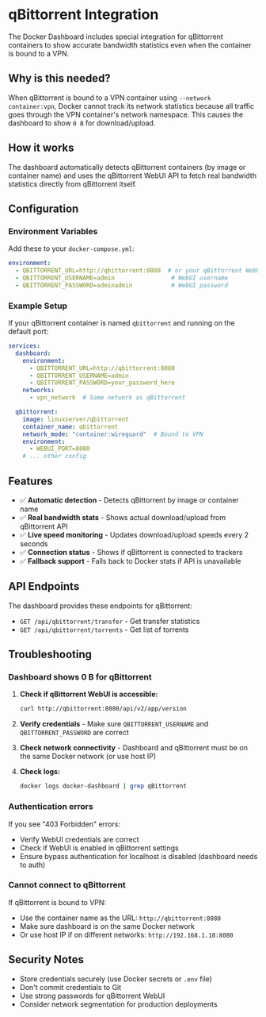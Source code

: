 # qBittorrent Integration

The Docker Dashboard includes special integration for qBittorrent containers to show accurate bandwidth statistics even when the container is bound to a VPN.

## Why is this needed?

When qBittorrent is bound to a VPN container using `--network container:vpn`, Docker cannot track its network statistics because all traffic goes through the VPN container's network namespace. This causes the dashboard to show `0 B` for download/upload.

## How it works

The dashboard automatically detects qBittorrent containers (by image or container name) and uses the qBittorrent WebUI API to fetch real bandwidth statistics directly from qBittorrent itself.

## Configuration

### Environment Variables

Add these to your `docker-compose.yml`:

```yaml
environment:
  - QBITTORRENT_URL=http://qbittorrent:8080  # or your qBittorrent WebUI URL
  - QBITTORRENT_USERNAME=admin                # WebUI username
  - QBITTORRENT_PASSWORD=adminadmin           # WebUI password
```

### Example Setup

If your qBittorrent container is named `qbittorrent` and running on the default port:

```yaml
services:
  dashboard:
    environment:
      - QBITTORRENT_URL=http://qbittorrent:8080
      - QBITTORRENT_USERNAME=admin
      - QBITTORRENT_PASSWORD=your_password_here
    networks:
      - vpn_network  # Same network as qBittorrent

  qbittorrent:
    image: linuxserver/qbittorrent
    container_name: qbittorrent
    network_mode: "container:wireguard"  # Bound to VPN
    environment:
      - WEBUI_PORT=8080
    # ... other config
```

## Features

- ✅ **Automatic detection** - Detects qBittorrent by image or container name
- ✅ **Real bandwidth stats** - Shows actual download/upload from qBittorrent API
- ✅ **Live speed monitoring** - Updates download/upload speeds every 2 seconds
- ✅ **Connection status** - Shows if qBittorrent is connected to trackers
- ✅ **Fallback support** - Falls back to Docker stats if API is unavailable

## API Endpoints

The dashboard provides these endpoints for qBittorrent:

- `GET /api/qbittorrent/transfer` - Get transfer statistics
- `GET /api/qbittorrent/torrents` - Get list of torrents

## Troubleshooting

### Dashboard shows 0 B for qBittorrent

1. **Check if qBittorrent WebUI is accessible:**
   ```bash
   curl http://qbittorrent:8080/api/v2/app/version
   ```

2. **Verify credentials** - Make sure `QBITTORRENT_USERNAME` and `QBITTORRENT_PASSWORD` are correct

3. **Check network connectivity** - Dashboard and qBittorrent must be on the same Docker network (or use host IP)

4. **Check logs:**
   ```bash
   docker logs docker-dashboard | grep qBittorrent
   ```

### Authentication errors

If you see "403 Forbidden" errors:
- Verify WebUI credentials are correct
- Check if WebUI is enabled in qBittorrent settings
- Ensure bypass authentication for localhost is disabled (dashboard needs to auth)

### Cannot connect to qBittorrent

If qBittorrent is bound to VPN:
- Use the container name as the URL: `http://qbittorrent:8080`
- Make sure dashboard is on the same Docker network
- Or use host IP if on different networks: `http://192.168.1.10:8080`

## Security Notes

- Store credentials securely (use Docker secrets or `.env` file)
- Don't commit credentials to Git
- Use strong passwords for qBittorrent WebUI
- Consider network segmentation for production deployments
